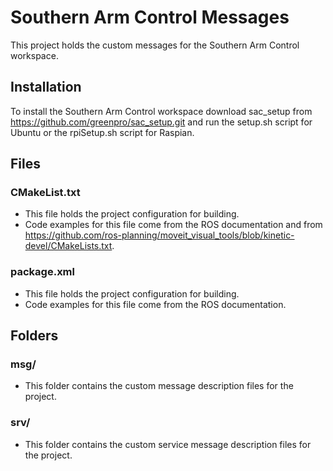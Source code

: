# Southern Arm Control Messages

This project holds the custom messages for the Southern Arm Control workspace.

## Installation

To install the Southern Arm Control workspace download sac_setup from https://github.com/greenpro/sac_setup.git and run the setup.sh script for Ubuntu or the rpiSetup.sh script for Raspian.

## Files
### CMakeList.txt
* This file holds the project configuration for building.
* Code examples for this file come from the ROS documentation and from https://github.com/ros-planning/moveit_visual_tools/blob/kinetic-devel/CMakeLists.txt.

### package.xml
* This file holds the project configuration for building.
* Code examples for this file come from the ROS documentation.

## Folders
### msg/
* This folder contains the custom message description files for the project.

### srv/
* This folder contains the custom service message description files for the project.
